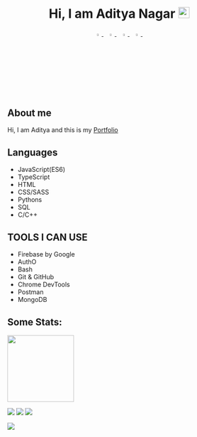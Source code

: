 <h1 align="center">Hi, <strong>I am Aditya Nagar</strong> <img src="https://media.giphy.com/media/hvRJCLFzcasrR4ia7z/giphy.gif" width="25px"></h1>
<p align="center">
  <a href="https://www.linkedin.com/in/aditya-nagar-b33876114/">
   <img src="https://img.icons8.com/color/48/000000/linkedin.png" width="3.5%"/>
    </a><span>&nbsp;</span>
  <a href="https://twitter.com/adityanagar_">
    <img src="https://img.icons8.com/color/48/000000/twitter.png" width="3.5%"/>
  </a><span>&nbsp;</span>
  <a href="mailto:mail.nagar.s.aditya@gmail.com">
    <img src="https://img.icons8.com/fluent/48/000000/gmail.png" width="3.5%"/>
  </a><span>&nbsp;</span>
  <a href="https://github.com/adityanagar10">
    <img src="https://img.icons8.com/fluent/48/000000/github.png" width="3.5%"/>
  </a><span>&nbsp;</span>
</p>

<h2 align="left">About me </h2>
Hi, I am Aditya and this is my <a href = "https://welcome-six.vercel.app/">Portfolio</a>

<h2 align="left">Languages</h2>
<div align="left">
 <ul>
<li>JavaScript(ES6)</li>
<li>TypeScript </li>
<li>HTML</li>
<li>CSS/SASS</li>
<li>Pythons</li>
<li>SQL</li>
<li>C/C++</li>
</ul>
</div>

<h2> TOOLS I CAN USE </h2>
<ul>
<li>Firebase by Google</li>
  <li> AuthO </li>
<li> Bash </li>
<li> Git & GitHub </li>
<li> Chrome DevTools </li>
<li> Postman </li>
<li> MongoDB </li>
</ul>
  </div>

<h2 align="left">Some Stats: </h2>
<p align="left">
<a href="https://github.com/adityanagar10">
  <img height="150em" src="https://github-readme-stats-eight-theta.vercel.app/api?username=adityanagar10&show_icons=true&theme=monokai&include_all_commits=true&count_private=true"/>
  
</a>
</p>


![](https://github-profile-summary-cards.vercel.app/api/cards/profile-details?username=adityanagar10&theme=monokai) 
![](https://github-profile-summary-cards.vercel.app/api/cards/repos-per-language?username=adityanagar10&theme=monokai) 
![](https://github-profile-summary-cards.vercel.app/api/cards/most-commit-language?username=adityanagar10&theme=monokai)

![](https://komarev.com/ghpvc/?username=adityanagar10&color=blue)
